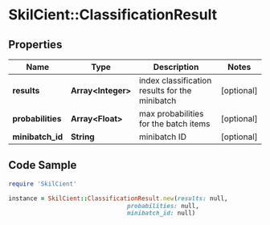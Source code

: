 # SkilCient::ClassificationResult

## Properties

Name | Type | Description | Notes
------------ | ------------- | ------------- | -------------
**results** | **Array&lt;Integer&gt;** | index classification results for the minibatch | [optional] 
**probabilities** | **Array&lt;Float&gt;** | max probabilities for the batch items | [optional] 
**minibatch_id** | **String** | minibatch ID | [optional] 

## Code Sample

```ruby
require 'SkilCient'

instance = SkilCient::ClassificationResult.new(results: null,
                                 probabilities: null,
                                 minibatch_id: null)
```


